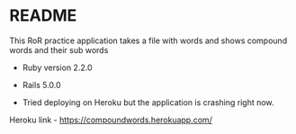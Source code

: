 # README

This RoR practice application takes a file with words and shows compound words and their sub words

* Ruby version 2.2.0

* Rails 5.0.0

* Tried deploying on Heroku but the application is crashing right now. 

Heroku link - https://compoundwords.herokuapp.com/


